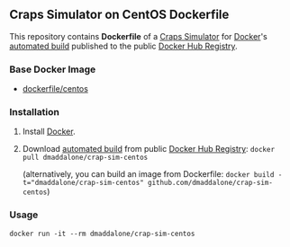 ## Craps Simulator on CentOS Dockerfile


This repository contains **Dockerfile** of a [Craps Simulator](http://github.com/dmaddalone/CrapSim) for [Docker](https://www.docker.com/)'s [automated build](https://hub.docker.com/r/dmaddalone/crap-sim-centos) published to the public [Docker Hub Registry](https://hub.docker.com/).


### Base Docker Image

* [dockerfile/centos](https://hub.docker.com/_/centos/)


### Installation

1. Install [Docker](https://www.docker.com/).

2. Download [automated build](https://hub.docker.com/r/dmaddalone/crap-sim-centos) from public [Docker Hub Registry](https://hub.docker.com/): `docker pull dmaddalone/crap-sim-centos`

   (alternatively, you can build an image from Dockerfile: `docker build -t="dmaddalone/crap-sim-centos" github.com/dmaddalone/crap-sim-centos`)


### Usage

    docker run -it --rm dmaddalone/crap-sim-centos
